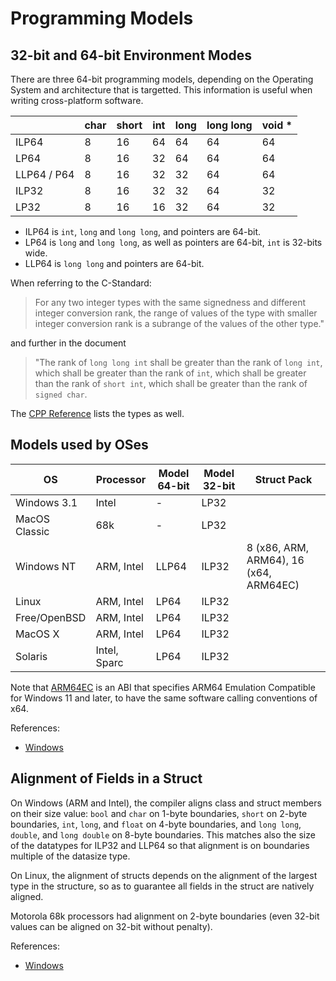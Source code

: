# Programming Models

## 32-bit and 64-bit Environment Modes

There are three 64-bit programming models, depending on the Operating System and
architecture that is targetted. This information is useful when writing
cross-platform software.

|             | char | short | int | long | long long | void * |
| ----------- | ---- | ----- | --- | ---- | --------- | ------ |
| ILP64       | 8    | 16    | 64  | 64   | 64        | 64     |
| LP64        | 8    | 16    | 32  | 64   | 64        | 64     |
| LLP64 / P64 | 8    | 16    | 32  | 32   | 64        | 64     |
| ILP32       | 8    | 16    | 32  | 32   | 64        | 32     |
| LP32        | 8    | 16    | 16  | 32   | 64        | 32     |

* ILP64 is `int`, `long` and `long long`, and pointers are 64-bit.
* LP64 is `long` and `long long`, as well as pointers are 64-bit, `int` is 32-bits wide.
* LLP64 is `long long` and pointers are 64-bit.

When referring to the C-Standard:

> For any two integer types with the same signedness and different integer
> conversion rank, the range of values of the type with smaller integer
> conversion rank is a subrange of the values of the other type."

and further in the document

> "The rank of `long long int` shall be greater than the rank of `long int`,
> which shall be greater than the rank of `int`, which shall be greater than the
> rank of `short int`, which shall be greater than the rank of `signed char`.

The [CPP Reference](https://en.cppreference.com/w/cpp/language/types) lists the
types as well.

## Models used by OSes

| OS            | Processor    | Model 64-bit | Model 32-bit | Struct Pack                            |
| ------------- | ------------ | ------------ | ------------ | -------------------------------------- |
| Windows 3.1   | Intel        | -            | LP32         |                                        |
| MacOS Classic | 68k          | -            | LP32         |                                        |
| Windows NT    | ARM, Intel   | LLP64        | ILP32        | 8 (x86, ARM, ARM64), 16 (x64, ARM64EC) |
| Linux         | ARM, Intel   | LP64         | ILP32        |                                        |
| Free/OpenBSD  | ARM, Intel   | LP64         | ILP32        |                                        |
| MacOS X       | ARM, Intel   | LP64         | ILP32        |                                        |
| Solaris       | Intel, Sparc | LP64         | ILP32        |                                        |

Note that [ARM64EC](https://learn.microsoft.com/en-us/windows/arm/arm64ec) is an
ABI that specifies ARM64 Emulation Compatible for Windows 11 and later, to have
the same software calling conventions of x64.

References:

* [Windows](https://learn.microsoft.com/en-us/cpp/build/reference/zp-struct-member-alignment)

## Alignment of Fields in a Struct

On Windows (ARM and Intel), the compiler aligns class and struct members on their size value:
`bool` and `char` on 1-byte boundaries, `short` on 2-byte boundaries, `int`,
`long`, and `float` on 4-byte boundaries, and `long long`, `double`, and `long
double` on 8-byte boundaries. This matches also the size of the datatypes for
ILP32 and LLP64 so that alignment is on boundaries multiple of the datasize
type.

On Linux, the alignment of structs depends on the alignment of the largest type
in the structure, so as to guarantee all fields in the struct are natively
aligned.

Motorola 68k processors had alignment on 2-byte boundaries (even 32-bit values
can be aligned on 32-bit without penalty).

References:

* [Windows](https://learn.microsoft.com/en-us/cpp/cpp/alignment-cpp-declarations)
